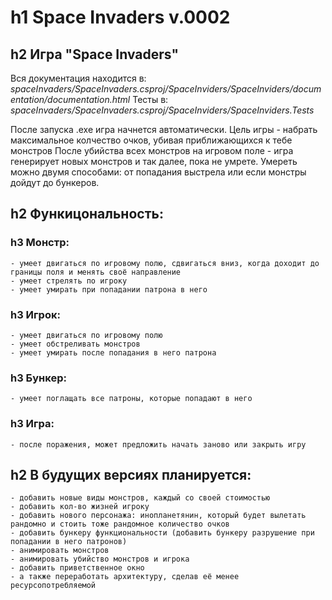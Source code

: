h1 Space Invaders v.0002
====================================

h2 Игра "Space Invaders"
------------------------------------
Вся документация находится в: _spaceInvaders/SpaceInvaders.csproj/SpaceInviders/SpaceInviders/documentation/documentation.html_
Тесты в: _spaceInvaders/SpaceInvaders.csproj/SpaceInviders/SpaceInviders.Tests_

После запуска .exe игра начнется автоматически. Цель игры - набрать максимальное колчество очков, убивая приближающихся к тебе монстров
После убийства всех монстров на игровом поле - игра генерирует новых монстров и так далее, пока не умрете. Умереть можно двумя способами: от попадания выстрела или если монстры дойдут до бункеров.

h2 Функицональность:
-------------------------------------
  ### h3 Монстр:
    - умеет двигаться по игровому полю, сдвигаться вниз, когда доходит до границы поля и менять своё направление
    - умеет стрелять по игроку
    - умеет умирать при попадании патрона в него
  ### h3 Игрок:
    - умеет двигаться по игровому полю
    - умеет обстреливать монстров
    - умеет умирать после попадания в него патрона
  ### h3 Бункер:
    - умеет поглащать все патроны, которые попадают в него
  ### h3 Игра:
    - после поражения, может предложить начать заново или закрыть игру
   
h2 В будущих версиях планируется:
-------------------------------------
    - добавить новые виды монстров, каждый со своей стоимостью
    - добавить кол-во жизней игроку
    - добавить нового персонажа: инопланетянин, который будет вылетать рандомно и стоить тоже рандомное количество очков
    - добавить бункеру функциональности (добавить бункеру разрушение при попадании в него патронов)
    - анимировать монстров
    - анимировать убийство монстров и игрока
    - добавить приветственное окно
    - а также переработать архитектуру, сделав её менее ресурсопотребляемой
    
    
    
    


